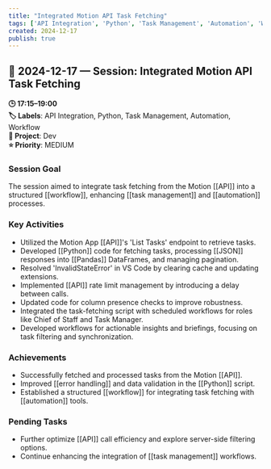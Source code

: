 ```yaml
---
title: "Integrated Motion API Task Fetching"
tags: ['API Integration', 'Python', 'Task Management', 'Automation', 'Workflow']
created: 2024-12-17
publish: true
---
```


## 📅 2024-12-17 — Session: Integrated Motion API Task Fetching

**🕒 17:15–19:00**  
**🏷️ Labels**: API Integration, Python, Task Management, Automation, Workflow  
**📂 Project**: Dev  
**⭐ Priority**: MEDIUM  


### Session Goal
The session aimed to integrate task fetching from the Motion [[API]] into a structured [[workflow]], enhancing [[task management]] and [[automation]] processes.

### Key Activities
- Utilized the Motion App [[API]]'s 'List Tasks' endpoint to retrieve tasks.
- Developed [[Python]] code for fetching tasks, processing [[JSON]] responses into [[Pandas]] DataFrames, and managing pagination.
- Resolved 'InvalidStateError' in VS Code by clearing cache and updating extensions.
- Implemented [[API]] rate limit management by introducing a delay between calls.
- Updated code for column presence checks to improve robustness.
- Integrated the task-fetching script with scheduled workflows for roles like Chief of Staff and Task Manager.
- Developed workflows for actionable insights and briefings, focusing on task filtering and synchronization.

### Achievements
- Successfully fetched and processed tasks from the Motion [[API]].
- Improved [[error handling]] and data validation in the [[Python]] script.
- Established a structured [[workflow]] for integrating task fetching with [[automation]] tools.

### Pending Tasks
- Further optimize [[API]] call efficiency and explore server-side filtering options.
- Continue enhancing the integration of [[task management]] workflows.
